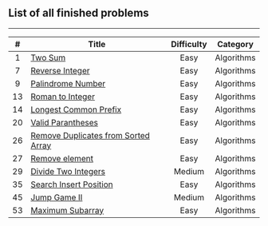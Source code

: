 ## List of all finished problems
---------------
| # | Title | Difficulty | Category |
|:---:|---|:-:|:-:|
| 1 | <a href=https://github.com/ngoqhu/LeetCode-Challenges/tree/main/TwoSum>Two Sum</a> | Easy | Algorithms |
| 7 | <a href=https://github.com/ngoqhu/LeetCode-Challenges/tree/main/ReverseInteger>Reverse Integer</a> | Easy | Algorithms |
| 9 | <a href=https://github.com/ngoqhu/LeetCode-Challenges/tree/main/PalindromeNumber>Palindrome Number</a> | Easy | Algorithms |
| 13 | <a href=https://github.com/ngoqhu/LeetCode-Challenges/tree/main/RomanToInteger>Roman to Integer</a> | Easy | Algorithms |
| 14 | <a href=https://github.com/ngoqhu/LeetCode-Challenges/tree/main/LongestCommonPrefix>Longest Common Prefix</a> | Easy | Algorithms |
| 20 | <a href=https://github.com/ngoqhu/LeetCode-Challenges/tree/main/ValidParantheses>Valid Parantheses</a> | Easy | Algorithms |
| 26 | <a href=https://github.com/ngoqhu/LeetCode-Challenges/tree/main/RemoveDuplicatesFromSortedArray>Remove Duplicates from Sorted Array</a> | Easy | Algorithms |
| 27 | <a href=https://github.com/ngoqhu/LeetCode-Challenges/tree/main/RemoveElement>Remove element</a> | Easy | Algorithms |
| 29 | <a href=https://github.com/ngoqhu/LeetCode-Challenges/tree/main/DivideTwoIntegers>Divide Two Integers</a> | Medium | Algorithms |
| 35 | <a href=https://github.com/ngoqhu/LeetCode-Challenges/tree/main/SearchInsertPosition>Search Insert Position</a> | Easy | Algorithms |
| 45 | <a href=https://github.com/ngoqhu/LeetCode-Challenges/tree/main/JumpGameII>Jump Game II</a> | Medium | Algorithms |
| 53 | <a href=https://github.com/ngoqhu/LeetCode-Challenges/tree/main/MaximumSubarray>Maximum Subarray</a> | Easy | Algorithms |
